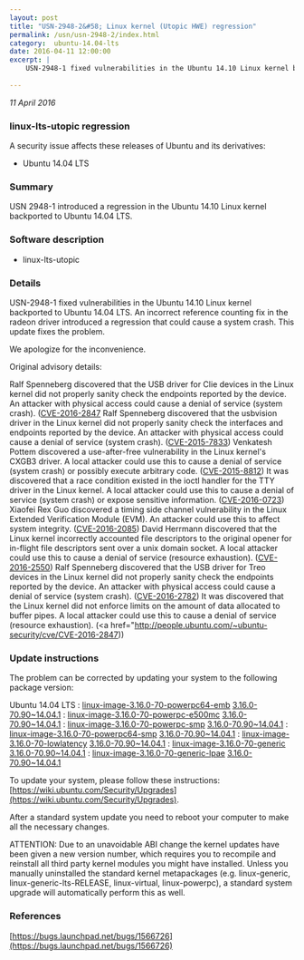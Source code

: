 ```yaml
---
layout: post
title: "USN-2948-2&#58; Linux kernel (Utopic HWE) regression"
permalink: /usn/usn-2948-2/index.html
category:  ubuntu-14.04-lts
date: 2016-04-11 12:00:00
excerpt: |
    USN-2948-1 fixed vulnerabilities in the Ubuntu 14.10 Linux kernel backported to Ubuntu 14.04 LTS. An incorrect reference counting fix in the radeon driver introduced a regression that could cause a system crash. This update fixes the problem.
    
--- 
```

 
 

*11 April 2016*

### linux-lts-utopic regression

A security issue affects these releases of Ubuntu and its derivatives:

* Ubuntu 14.04 LTS

### Summary

USN 2948-1 introduced a regression in the Ubuntu 14.10 Linux kernel backported to Ubuntu 14.04 LTS.

### Software description

* linux-lts-utopic 

### Details

USN-2948-1 fixed vulnerabilities in the Ubuntu 14.10 Linux kernel backported to Ubuntu 14.04 LTS. An incorrect reference counting fix in the radeon driver introduced a regression that could cause a system crash. This update fixes the problem.

We apologize for the inconvenience.

Original advisory details:

 Ralf Spenneberg discovered that the USB driver for Clie devices in the Linux kernel did not properly sanity check the endpoints reported by the device. An attacker with physical access could cause a denial of service (system crash). ([CVE-2016-2847](http://people.ubuntu.com/~ubuntu-security/cve/CVE-2015-7566">CVE-2015-7566</a>) Ralf Spenneberg discovered that the usbvision driver in the Linux kernel did not properly sanity check the interfaces and endpoints reported by the device. An attacker with physical access could cause a denial of service (system crash). (<a href="http://people.ubuntu.com/~ubuntu-security/cve/CVE-2015-7833">CVE-2015-7833</a>) Venkatesh Pottem discovered a use-after-free vulnerability in the Linux kernel&#39;s CXGB3 driver. A local attacker could use this to cause a denial of service (system crash) or possibly execute arbitrary code. (<a href="http://people.ubuntu.com/~ubuntu-security/cve/CVE-2015-8812">CVE-2015-8812</a>) It was discovered that a race condition existed in the ioctl handler for the TTY driver in the Linux kernel. A local attacker could use this to cause a denial of service (system crash) or expose sensitive information. (<a href="http://people.ubuntu.com/~ubuntu-security/cve/CVE-2016-0723">CVE-2016-0723</a>) Xiaofei Rex Guo discovered a timing side channel vulnerability in the Linux Extended Verification Module (EVM). An attacker could use this to affect system integrity. (<a href="http://people.ubuntu.com/~ubuntu-security/cve/CVE-2016-2085">CVE-2016-2085</a>) David Herrmann discovered that the Linux kernel incorrectly accounted file descriptors to the original opener for in-flight file descriptors sent over a unix domain socket. A local attacker could use this to cause a denial of service (resource exhaustion). (<a href="http://people.ubuntu.com/~ubuntu-security/cve/CVE-2016-2550">CVE-2016-2550</a>) Ralf Spenneberg discovered that the USB driver for Treo devices in the Linux kernel did not properly sanity check the endpoints reported by the device. An attacker with physical access could cause a denial of service (system crash). (<a href="http://people.ubuntu.com/~ubuntu-security/cve/CVE-2016-2782">CVE-2016-2782</a>) It was discovered that the Linux kernel did not enforce limits on the amount of data allocated to buffer pipes. A local attacker could use this to cause a denial of service (resource exhaustion). (<a href="http://people.ubuntu.com/~ubuntu-security/cve/CVE-2016-2847)) 

### Update instructions

The problem can be corrected by updating your system to the following package version:

Ubuntu 14.04 LTS
 : [linux-image-3.16.0-70-powerpc64-emb](https://launchpad.net/ubuntu/+source/linux-lts-utopic) <span> [3.16.0-70.90~14.04.1](https://launchpad.net/ubuntu/+source/linux-lts-utopic/3.16.0-70.90~14.04.1) </span> 
 : [linux-image-3.16.0-70-powerpc-e500mc](https://launchpad.net/ubuntu/+source/linux-lts-utopic) <span> [3.16.0-70.90~14.04.1](https://launchpad.net/ubuntu/+source/linux-lts-utopic/3.16.0-70.90~14.04.1) </span> 
 : [linux-image-3.16.0-70-powerpc-smp](https://launchpad.net/ubuntu/+source/linux-lts-utopic) <span> [3.16.0-70.90~14.04.1](https://launchpad.net/ubuntu/+source/linux-lts-utopic/3.16.0-70.90~14.04.1) </span> 
 : [linux-image-3.16.0-70-powerpc64-smp](https://launchpad.net/ubuntu/+source/linux-lts-utopic) <span> [3.16.0-70.90~14.04.1](https://launchpad.net/ubuntu/+source/linux-lts-utopic/3.16.0-70.90~14.04.1) </span> 
 : [linux-image-3.16.0-70-lowlatency](https://launchpad.net/ubuntu/+source/linux-lts-utopic) <span> [3.16.0-70.90~14.04.1](https://launchpad.net/ubuntu/+source/linux-lts-utopic/3.16.0-70.90~14.04.1) </span> 
 : [linux-image-3.16.0-70-generic](https://launchpad.net/ubuntu/+source/linux-lts-utopic) <span> [3.16.0-70.90~14.04.1](https://launchpad.net/ubuntu/+source/linux-lts-utopic/3.16.0-70.90~14.04.1) </span> 
 : [linux-image-3.16.0-70-generic-lpae](https://launchpad.net/ubuntu/+source/linux-lts-utopic) <span> [3.16.0-70.90~14.04.1](https://launchpad.net/ubuntu/+source/linux-lts-utopic/3.16.0-70.90~14.04.1) </span> 

To update your system, please follow these instructions: [https://wiki.ubuntu.com/Security/Upgrades](https://wiki.ubuntu.com/Security/Upgrades).

After a standard system update you need to reboot your computer to make all the necessary changes.

ATTENTION: Due to an unavoidable ABI change the kernel updates have been given a new version number, which requires you to recompile and reinstall all third party kernel modules you might have installed. Unless you manually uninstalled the standard kernel metapackages (e.g. linux-generic, linux-generic-lts-RELEASE, linux-virtual, linux-powerpc), a standard system upgrade will automatically perform this as well. 

### References

 
 [https://bugs.launchpad.net/bugs/1566726](https://bugs.launchpad.net/bugs/1566726)
 

